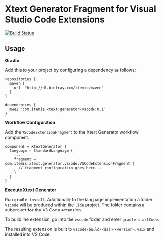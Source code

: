 # Xtext Generator Fragment for Visual Studio Code Extensions

[![Build Status](https://travis-ci.org/itemis/xtext-generator-vscode.svg?branch=master)](https://travis-ci.org/itemis/xtext-generator-vscode)

## Usage

**Gradle**

Add this to your project by configuring a dependency as follows: 

```
repositories {
  maven {
    url  "http://dl.bintray.com/itemis/maven" 
  }
}

dependencies {
  mwe2 'com.itemis.xtext:generator-vscode:0.1'
}
```

**Workflow Configuration**

Add the `VSCodeExtensionFragment` to the Xtext Generator workflow component.

```
component = XtextGenerator {
  language = StandardLanguage {
    ...
    fragment = com.itemis.xtext.generator.vscode.VSCodeExtensionFragment {
      // fragment configuration goes here...
    }
  }
}
```

**Execute Xtext Generator**

Run ```gradle install```. Additionally to the language implementation a folder `vscode` will be produced within the `.ide` project. The folder contains a subproject for the VS Code extension.

To build the extension, go into the `vscode` folder and enter ```gradle startCode```.

The resulting extension is built to ```vscode/build/<dsl>-<version>.vsix``` and installed into VS Code.

